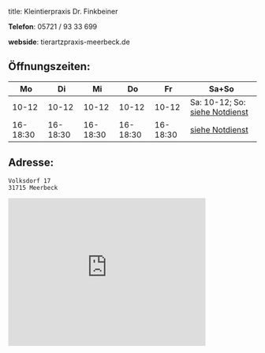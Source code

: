 title: Kleintierpraxis Dr. Finkbeiner

**Telefon**:   05721 / 93 33 699

**webside**: tierartzpraxis-meerbeck.de


Öffnungszeiten:
---------------

|  Mo   |  Di   |  Mi   |  Do   |  Fr   |           Sa+So                                     |
| ----- | ----- | ----- | ----- | ----- | ------------------------------------                |
| 10-12 | 10-12 | 10-12 | 10-12 | 10-12 | Sa: 10-12; So: [siehe Notdienst](../notdienst.html) |
| 16-18:30 | 16-18:30 | 16-18:30 | 16-18:30 | 16-18:30 | [siehe Notdienst](../notdienst.html)                |


Adresse:
---------

    Volksdorf 17
    31715 Meerbeck


<iframe src="https://www.google.de/maps/place/Finkbeiner+B.+Dr./@52.3403775,9.122446,17z/data=!4m9!1m6!2m5!1sVolksdorf+17,+31715+Meerbeck!3m3!1sVolksdorf+17,+31715+Meerbeck!2sVolksdorf+17,+31715+Meerbeck!3s0x47ba789a98b754cd:0x54a14bef2e9ab369!3m1!1s0x47ba789a98b754cd:0xd24dc78fa0bf9722" width="400" height="300" frameborder="0" style="border:0"></iframe>
